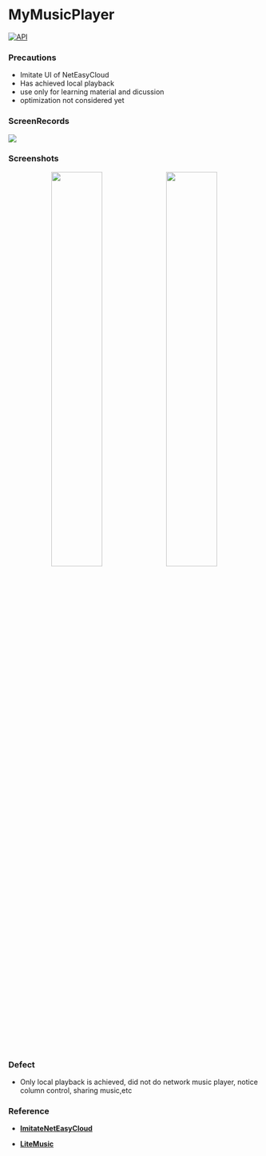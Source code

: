 # MyMusicPlayer

[![API](https://img.shields.io/badge/API-23-orange.svg)](https://android-arsenal.com/api?level=23)

### Precautions
- Imitate UI of NetEasyCloud
- Has achieved local playback
- use only for learning material and dicussion
- optimization not considered yet

### ScreenRecords

![](gif/2017.10.31-16.gif)


### Screenshots
<p align="center">
<img src="https://github.com/Eric-Ge/MyMusicPlayer/edit/master/gif/Home.png" width = "45%" height="45%"/>
<img src="https://github.com/Eric-Ge/MyMusicPlayer/edit/master/gif/Playing interface.png" width = "45%" height="45%"/>
</p>

### Defect

- Only local playback is achieved, did not do network music player, notice column control, sharing music,etc

### Reference
- [**ImitateNetEasyCloud**](https://github.com/Limuyang1013/ImitateNetEasyCloud)

- [**LiteMusic**](http://download.csdn.net/download/u010156024/9793829)
